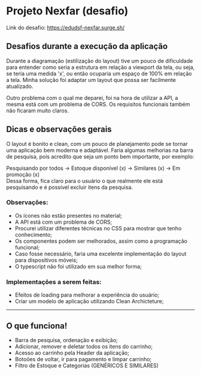 # Projeto Nexfar (desafio)

Link do desafio:
https://edudsf-nexfar.surge.sh/

## Desafios durante a execução da aplicação

Durante a diagramação (estilização do layout) tive um pouco de dificuldade para entender como seria a estrutura em relação a viewport da tela, ou seja, se teria uma medida 'x', 
ou então ocuparia um espaço de 100% em relação a tela. Minha solução foi adaptar um layout que possa ser facilmente atualizado.

Outro problema com o qual me deparei, foi na hora de utilizar a API, a mesma está com um problema de CORS. Os requisitos funcionais também não ficaram muito claros.

## Dicas e observações gerais

O layout é bonito e clean, com um pouco de planejamento pode se tornar uma aplicação bem moderna e adaptável. Faria algumas melhorias na barra de pesquisa, pois acredito que
seja um ponto bem importante, por exemplo:

Pesquisando por todos -> Estoque disponível (x) -> Similares (x) -> Em promoção (x) <br>
Dessa forma, fica claro para o usuário o que realmente ele está pesquisando e é possível excluir itens da pesquisa.

### Observações:

- Os ícones não estão presentes no material;
- A API está com um problema de CORS;
- Procurei utilizar diferentes técnicas no CSS para mostrar que tenho conhecimento;
- Os componentes podem ser melhorados, assim como a programação funcional;
- Caso fosse necessário, faria uma excelente implementação do layout para dispositivos móveis;
- O typescript não foi utilizado em sua melhor forma;

### Implementações a serem feitas:

- Efeitos de loading para melhorar a experiência do usuário;
- Criar um modelo de aplicação utilizando Clean Archicteture;

********

## O que funciona!

- Barra de pesquisa, ordenação e exibição;
- Adicionar, remover e deletar todos os itens do carrinho;
- Acesso ao carrinho pela Header da aplicação;
- Botoões de voltar, ir para pagamento e limpar carrinho;
- Filtro de Estoque e Categorias (GENÉRICOS E SIMILARES)
